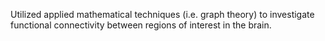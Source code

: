 Utilized applied mathematical techniques (i.e. graph theory) to investigate functional connectivity between regions of interest in the brain.